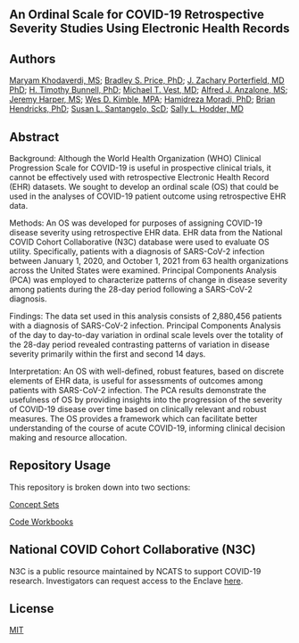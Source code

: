 ## An Ordinal Scale for COVID-19 Retrospective Severity Studies Using Electronic Health Records

## Authors
[Maryam Khodaverdi, MS](https://directory.hsc.wvu.edu/Profile/61365); [Bradley S. Price, PhD](https://business.wvu.edu/faculty-and-staff/directory/profile?pid=273); [J. Zachary Porterfield, MD PhD](https://med.uky.edu/users/jpo284); [H. Timothy Bunnell, PhD](https://www.nemoursresearch.org/snap/user/5); [Michael T. Vest, MD](https://doctors.christianacare.org/provider/Michael+T.+Vest/844978); [Alfred J. Anzalone, MS](https://www.unmc.edu/bmi/current-students/student-bios/anzalone-jerrod-bio.html); [Jeremy Harper, MS](https://owlhealthworks.com/); [Wes D. Kimble, MPA](https://directory.hsc.wvu.edu/Profile/39623); [Hamidreza Moradi, PhD](https://umc.edu/facultyprofile/moradi_hamidreza/); [Brian Hendricks, PhD](https://directory.hsc.wvu.edu/Profile/52462); [Susan L. Santangelo, ScD](https://mmcri.org/?page_id=9111); [Sally L. Hodder, MD](https://directory.hsc.wvu.edu/Profile/41751)

## Abstract
Background: Although the World Health Organization (WHO) Clinical Progression Scale for COVID-19 is useful in prospective clinical trials, it cannot be effectively used with retrospective Electronic Health Record (EHR) datasets. We sought to develop an ordinal scale (OS) that could be used in the analyses of COVID-19 patient outcome using retrospective EHR data.

Methods: An OS was developed for purposes of assigning COVID-19 disease severity using retrospective EHR data. EHR data from the National COVID Cohort Collaborative (N3C) database were used to evaluate OS utility. Specifically, patients with a diagnosis of SARS-CoV-2 infection between January 1, 2020, and October 1, 2021 from 63 health organizations across the United States were examined. Principal Components Analysis (PCA) was employed to characterize patterns of change in disease severity among patients during the 28-day period following a SARS-CoV-2 diagnosis.

Findings: The data set used in this analysis consists of 2,880,456 patients with a diagnosis of SARS-CoV-2 infection. Principal Components Analysis of the day to day-to-day variation in ordinal scale levels over the totality of the 28-day period revealed contrasting patterns of variation in disease severity primarily within the first and second 14 days.

Interpretation: An OS with well-defined, robust features, based on discrete elements of EHR data, is useful for assessments of outcomes among patients with SARS-CoV-2 infection. The PCA results demonstrate the usefulness of OS by providing insights into the progression of the severity of COVID-19 disease over time based on clinically relevant and robust measures. The OS provides a framework which can facilitate better understanding of the course of acute COVID-19, informing clinical decision making and resource allocation.


## Repository Usage
This repository is broken down into two sections: 

[Concept Sets](https://github.com/National-COVID-Cohort-Collaborative/CS-Rural-Health/tree/main/ordinal-scale-EHR/concept-sets)

[Code Workbooks](https://github.com/National-COVID-Cohort-Collaborative/CS-Rural-Health/tree/main/ordinal-scale-EHR/code_workbook)

## National COVID Cohort Collaborative (N3C)
N3C is a public resource maintained by NCATS to support COVID-19 research. Investigators can request access to the Enclave [here](https://ncats.nih.gov/n3c/about/applying-for-access).


## License
[MIT](https://choosealicense.com/licenses/mit/)
